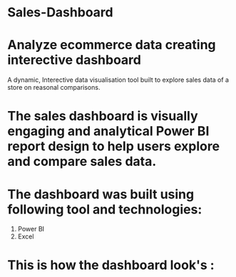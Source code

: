 # Sales-Dashboard

# Analyze ecommerce data creating interective dashboard
  A dynamic, Interective data visualisation tool built to explore sales data of a store on reasonal comparisons.
  
# The sales dashboard is visually engaging and analytical Power BI report design to help users explore and compare sales data.

# The dashboard was built using following tool and technologies:
1. Power BI
2. Excel

# This is how the dashboard look's :
 
